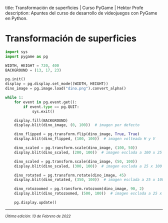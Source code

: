 title: Transformación de superficies | Curso PyGame | Hektor Profe
description: Apuntes del curso de desarrollo de videojuegos con PyGame en Python.

# Transformación de superficies

```python
import sys
import pygame as pg

WIDTH, HEIGHT = 720, 400
BACKGROUND = (13, 17, 23)

pg.init()
display = pg.display.set_mode((WIDTH, HEIGHT))
dino_image = pg.image.load("dino.png").convert_alpha()

while 1:
    for event in pg.event.get():
        if event.type == pg.QUIT:
            sys.exit()

    display.fill(BACKGROUND)
    display.blit(dino_image, (0, 100))  # imagen por defecto

    dino_flipped = pg.transform.flip(dino_image, True, True)
    display.blit(dino_flipped, (100, 100))  # imagen volteada H y V

    dino_scaled = pg.transform.scale(dino_image, (100, 50))
    display.blit(dino_scaled, (200, 100))  # imagen esclada a 100 x 25 px

    dino_scaled = pg.transform.scale(dino_image, (50, 100))
    display.blit(dino_scaled, (300, 100))  # imagen esclada a 25 x 100 px

    dino_rotated = pg.transform.rotate(dino_image, 45)
    display.blit(dino_rotated, (350, 100))  # imagen esclada a 25 x 100 px

    dino_rotozoomed = pg.transform.rotozoom(dino_image, 90, 2)
    display.blit(dino_rotozoomed, (500, 100))  # imagen esclada a 25 x 100 px

    pg.display.update()
```


___
<small class="edited"><i>Última edición: 13 de Febrero de 2022</i></small>